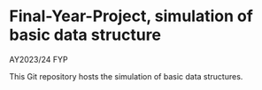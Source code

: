 # Final-Year-Project, simulation of basic data structure
AY2023/24 FYP

This Git repository hosts the simulation of basic data structures.
